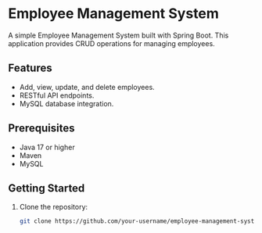 # Employee Management System

A simple Employee Management System built with Spring Boot. This application provides CRUD operations for managing employees.

## Features
- Add, view, update, and delete employees.
- RESTful API endpoints.
- MySQL database integration.

## Prerequisites
- Java 17 or higher
- Maven
- MySQL

## Getting Started
1. Clone the repository:
   ```bash
   git clone https://github.com/your-username/employee-management-system.git

